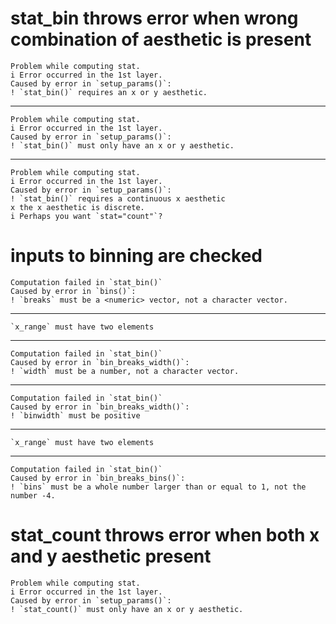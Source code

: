 # stat_bin throws error when wrong combination of aesthetic is present

    Problem while computing stat.
    i Error occurred in the 1st layer.
    Caused by error in `setup_params()`:
    ! `stat_bin()` requires an x or y aesthetic.

---

    Problem while computing stat.
    i Error occurred in the 1st layer.
    Caused by error in `setup_params()`:
    ! `stat_bin()` must only have an x or y aesthetic.

---

    Problem while computing stat.
    i Error occurred in the 1st layer.
    Caused by error in `setup_params()`:
    ! `stat_bin()` requires a continuous x aesthetic
    x the x aesthetic is discrete.
    i Perhaps you want `stat="count"`?

# inputs to binning are checked

    Computation failed in `stat_bin()`
    Caused by error in `bins()`:
    ! `breaks` must be a <numeric> vector, not a character vector.

---

    `x_range` must have two elements

---

    Computation failed in `stat_bin()`
    Caused by error in `bin_breaks_width()`:
    ! `width` must be a number, not a character vector.

---

    Computation failed in `stat_bin()`
    Caused by error in `bin_breaks_width()`:
    ! `binwidth` must be positive

---

    `x_range` must have two elements

---

    Computation failed in `stat_bin()`
    Caused by error in `bin_breaks_bins()`:
    ! `bins` must be a whole number larger than or equal to 1, not the number -4.

# stat_count throws error when both x and y aesthetic present

    Problem while computing stat.
    i Error occurred in the 1st layer.
    Caused by error in `setup_params()`:
    ! `stat_count()` must only have an x or y aesthetic.

